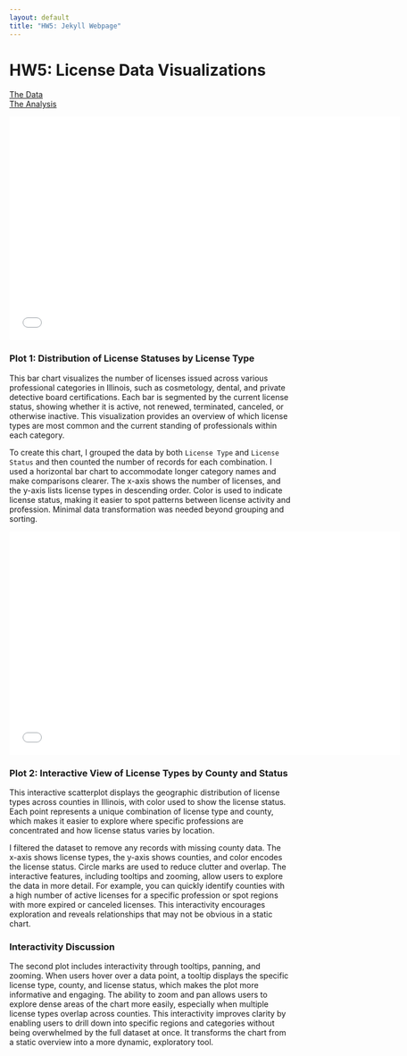 ```yaml
---
layout: default
title: "HW5: Jekyll Webpage"
---
```


# HW5: License Data Visualizations

[The Data](https://raw.githubusercontent.com/UIUC-iSchool-DataViz/is445_data/main/licenses_fall2022.csv)  
[The Analysis](https://github.com/rishabhshahh/rishabhshahh.github.io/blob/main/HW_5_Rishabh_Shah.ipynb)

<iframe src="../plot1.html" width="700" height="400" style="border:none;"></iframe>

### Plot 1: Distribution of License Statuses by License Type

This bar chart visualizes the number of licenses issued across various professional categories in Illinois, such as cosmetology, dental, and private detective board certifications. Each bar is segmented by the current license status, showing whether it is active, not renewed, terminated, canceled, or otherwise inactive. This visualization provides an overview of which license types are most common and the current standing of professionals within each category.

To create this chart, I grouped the data by both `License Type` and `License Status` and then counted the number of records for each combination. I used a horizontal bar chart to accommodate longer category names and make comparisons clearer. The x-axis shows the number of licenses, and the y-axis lists license types in descending order. Color is used to indicate license status, making it easier to spot patterns between license activity and profession. Minimal data transformation was needed beyond grouping and sorting.

<iframe src="../plot2.html" width="700" height="400" style="border:none;"></iframe>

### Plot 2: Interactive View of License Types by County and Status

This interactive scatterplot displays the geographic distribution of license types across counties in Illinois, with color used to show the license status. Each point represents a unique combination of license type and county, which makes it easier to explore where specific professions are concentrated and how license status varies by location.

I filtered the dataset to remove any records with missing county data. The x-axis shows license types, the y-axis shows counties, and color encodes the license status. Circle marks are used to reduce clutter and overlap. The interactive features, including tooltips and zooming, allow users to explore the data in more detail. For example, you can quickly identify counties with a high number of active licenses for a specific profession or spot regions with more expired or canceled licenses. This interactivity encourages exploration and reveals relationships that may not be obvious in a static chart.

### Interactivity Discussion

The second plot includes interactivity through tooltips, panning, and zooming. When users hover over a data point, a tooltip displays the specific license type, county, and license status, which makes the plot more informative and engaging. The ability to zoom and pan allows users to explore dense areas of the chart more easily, especially when multiple license types overlap across counties. This interactivity improves clarity by enabling users to drill down into specific regions and categories without being overwhelmed by the full dataset at once. It transforms the chart from a static overview into a more dynamic, exploratory tool.
